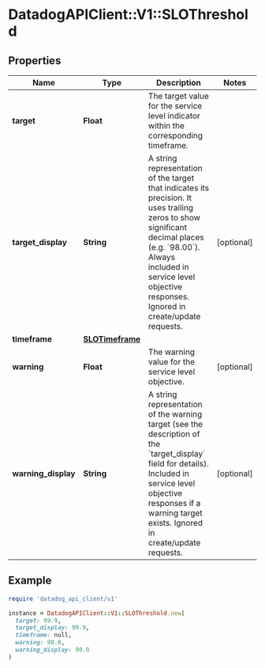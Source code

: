 # DatadogAPIClient::V1::SLOThreshold

## Properties

| Name | Type | Description | Notes |
| ---- | ---- | ----------- | ----- |
| **target** | **Float** | The target value for the service level indicator within the corresponding timeframe. |  |
| **target_display** | **String** | A string representation of the target that indicates its precision. It uses trailing zeros to show significant decimal places (e.g. &#x60;98.00&#x60;).  Always included in service level objective responses. Ignored in create/update requests. | [optional] |
| **timeframe** | [**SLOTimeframe**](SLOTimeframe.md) |  |  |
| **warning** | **Float** | The warning value for the service level objective. | [optional] |
| **warning_display** | **String** | A string representation of the warning target (see the description of the &#x60;target_display&#x60; field for details).  Included in service level objective responses if a warning target exists. Ignored in create/update requests. | [optional] |

## Example

```ruby
require 'datadog_api_client/v1'

instance = DatadogAPIClient::V1::SLOThreshold.new(
  target: 99.9,
  target_display: 99.9,
  timeframe: null,
  warning: 90.0,
  warning_display: 90.0
)
```

